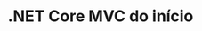 ---
    description: Uma série para iniciantes mostrando como construir uma aplicação .Net Core MVC sem precisar do Visual Studio
    episodes:
        - 
            url: "/blog/configurando-ambiente-desenvolvimento-net-core"
            number: 1
            title: "Configurando um ambiente para desenvolvimento .NET Core"
        -
            url: "/blog/tarefas-basicas-e-roteamento-aplicacao-net-core"
            number: 2
            title: "Tarefas Básicas e Roteamento em uma aplicação .Net Core"
        -
            url: "/blog/definindo-arquivos-layout-razor"
            number: 3
            title: "Definindo arquivos layout no Razor"
        -
            url: "/blog/enviar-dados-view-mvc-dotnet"
            number: 4
            title: "Enviando dados para views em uma aplicação .NET Core MVC"
        -
            url: "/blog/migrations-em-uma-aplicacao-dotnet-mvc"
            number: 5
            title: "Migrations em um aplicação .NET Core MVC"
    layout: serie
    title: .NET Core MVC do início
---